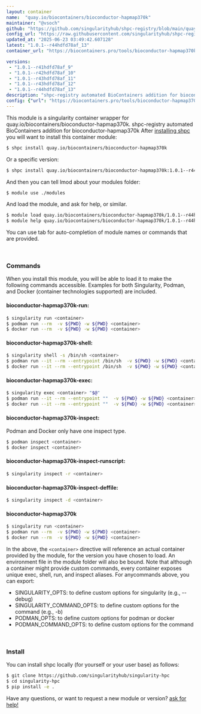 ```yaml
---
layout: container
name:  "quay.io/biocontainers/bioconductor-hapmap370k"
maintainer: "@vsoch"
github: "https://github.com/singularityhub/shpc-registry/blob/main/quay.io/biocontainers/bioconductor-hapmap370k/container.yaml"
config_url: "https://raw.githubusercontent.com/singularityhub/shpc-registry/main/quay.io/biocontainers/bioconductor-hapmap370k/container.yaml"
updated_at: "2025-06-23 03:49:42.607128"
latest: "1.0.1--r44hdfd78af_13"
container_url: "https://biocontainers.pro/tools/bioconductor-hapmap370k"

versions:
 - "1.0.1--r41hdfd78af_9"
 - "1.0.1--r42hdfd78af_10"
 - "1.0.1--r43hdfd78af_11"
 - "1.0.1--r43hdfd78af_12"
 - "1.0.1--r44hdfd78af_13"
description: "shpc-registry automated BioContainers addition for bioconductor-hapmap370k"
config: {"url": "https://biocontainers.pro/tools/bioconductor-hapmap370k", "maintainer": "@vsoch", "description": "shpc-registry automated BioContainers addition for bioconductor-hapmap370k", "latest": {"1.0.1--r44hdfd78af_13": "sha256:8967bd57f2b9f23ddf53cffd60c60c0634ba94e7620856f69c347a82c023a3d8"}, "tags": {"1.0.1--r41hdfd78af_9": "sha256:146630de4755a052ca987bfe7230a4dd0694627bf3bfaddbb04313ed498da934", "1.0.1--r42hdfd78af_10": "sha256:e806da61fea8d352d0c2eb5c61802ed527598eed4b71502877f57ca0e4b2ec4b", "1.0.1--r43hdfd78af_11": "sha256:7e0c0e26a9969f272da46630ae3f0142c74b950793fc191949aca491e93b8a7e", "1.0.1--r43hdfd78af_12": "sha256:a2a6abdbf629f3b90a480e52e0e79c67fcf6d421832b6454b07a8778b009a63c", "1.0.1--r44hdfd78af_13": "sha256:8967bd57f2b9f23ddf53cffd60c60c0634ba94e7620856f69c347a82c023a3d8"}, "docker": "quay.io/biocontainers/bioconductor-hapmap370k"}
---
```


This module is a singularity container wrapper for quay.io/biocontainers/bioconductor-hapmap370k.
shpc-registry automated BioContainers addition for bioconductor-hapmap370k
After [installing shpc](#install) you will want to install this container module:


```bash
$ shpc install quay.io/biocontainers/bioconductor-hapmap370k
```

Or a specific version:

```bash
$ shpc install quay.io/biocontainers/bioconductor-hapmap370k:1.0.1--r44hdfd78af_13
```

And then you can tell lmod about your modules folder:

```bash
$ module use ./modules
```

And load the module, and ask for help, or similar.

```bash
$ module load quay.io/biocontainers/bioconductor-hapmap370k/1.0.1--r44hdfd78af_13
$ module help quay.io/biocontainers/bioconductor-hapmap370k/1.0.1--r44hdfd78af_13
```

You can use tab for auto-completion of module names or commands that are provided.

<br>

### Commands

When you install this module, you will be able to load it to make the following commands accessible.
Examples for both Singularity, Podman, and Docker (container technologies supported) are included.

#### bioconductor-hapmap370k-run:

```bash
$ singularity run <container>
$ podman run --rm  -v ${PWD} -w ${PWD} <container>
$ docker run --rm  -v ${PWD} -w ${PWD} <container>
```

#### bioconductor-hapmap370k-shell:

```bash
$ singularity shell -s /bin/sh <container>
$ podman run --it --rm --entrypoint /bin/sh  -v ${PWD} -w ${PWD} <container>
$ docker run --it --rm --entrypoint /bin/sh  -v ${PWD} -w ${PWD} <container>
```

#### bioconductor-hapmap370k-exec:

```bash
$ singularity exec <container> "$@"
$ podman run --it --rm --entrypoint ""  -v ${PWD} -w ${PWD} <container> "$@"
$ docker run --it --rm --entrypoint ""  -v ${PWD} -w ${PWD} <container> "$@"
```

#### bioconductor-hapmap370k-inspect:

Podman and Docker only have one inspect type.

```bash
$ podman inspect <container>
$ docker inspect <container>
```

#### bioconductor-hapmap370k-inspect-runscript:

```bash
$ singularity inspect -r <container>
```

#### bioconductor-hapmap370k-inspect-deffile:

```bash
$ singularity inspect -d <container>
```



#### bioconductor-hapmap370k

```bash
$ singularity run <container>
$ podman run --rm  -v ${PWD} -w ${PWD} <container>
$ docker run --rm  -v ${PWD} -w ${PWD} <container>
```


In the above, the `<container>` directive will reference an actual container provided
by the module, for the version you have chosen to load. An environment file in the
module folder will also be bound. Note that although a container
might provide custom commands, every container exposes unique exec, shell, run, and
inspect aliases. For anycommands above, you can export:

 - SINGULARITY_OPTS: to define custom options for singularity (e.g., --debug)
 - SINGULARITY_COMMAND_OPTS: to define custom options for the command (e.g., -b)
 - PODMAN_OPTS: to define custom options for podman or docker
 - PODMAN_COMMAND_OPTS: to define custom options for the command

<br>

### Install

You can install shpc locally (for yourself or your user base) as follows:

```bash
$ git clone https://github.com/singularityhub/singularity-hpc
$ cd singularity-hpc
$ pip install -e .
```

Have any questions, or want to request a new module or version? [ask for help!](https://github.com/singularityhub/singularity-hpc/issues)